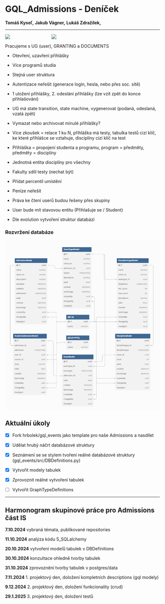 # GQL_Admissions - Deníček

__Tomáš Kyseľ,__ 
__Jakub Vágner,__ 
__Lukáš Zdražílek,__ 
________________________________________________________________________

<div style="display: flex;">
  <img src="https://external-content.duckduckgo.com/iu/?u=http%3A%2F%2Fi.qkme.me%2FDT1.jpg&f=1&nofb=1&ipt=29524da4934a16ecce3113def5671ffa17ed0ca2f03b1ec6272343a198b6d0cb&ipo=images" style="width: 30%">
  <img src="https://external-content.duckduckgo.com/iu/?u=https%3A%2F%2Fpbs.twimg.com%2Fmedia%2FDcXYPtOVAAAoOKa.jpg&f=1&nofb=1&ipt=0fc47f721244bc99d0a6437e702c8b96f4e700beec4126987c92975e234f23e9&ipo=images" style="width: 30%">
</div>

Pracujeme s UG (user), GRANTING a DOCUMENTS

- Otevření, uzavření přihlášky
- Více programů studia
- Stejná user struktura
- Autentizace neřešit (generace login, hesla, nebo přes soc. sítě)
- 1 uložení přihlášky, 2. odeslání přihlášky (lze vzít zpět do konce přihlašování)
- UG má state transition, state machine, vygenerovat (podaná, odeslaná, vzatá zpět)
- Vymazat nebo archivovat minulé přihlášky?
- Více zkoušek = relace 1 ku N, přihláška má testy, tabulka testů cizí klíč, ke které přihlášce se vztahuje, disciplíny cizí klíč na test
- Přihláška = propojení studenta a programu, program = předměty, předměty = disciplíny
- Jednotná entita disciplíny pro všechny
- Fakulty sdílí testy (nechat být)
- Přidat percentil umístění
- Peníze neřešit
- Práva ke čtení userů budou řešeny přes skupiny
- User bude mít stavovou entitu (Přihlašuje se / Student)

- Dle evolution vytvoření struktur databází

### Rozvržení databáze
<img src="database_structure.png" alt="Nefunguje">


## Aktuální úkoly

- [x] Fork hrbolek/gql_events jako template pro naše Admissions a nasdílet

- [x] Udělat hrubý náčrt databázové struktury

- [x] Seznámení se se stylem tvoření reálné databázové struktury (gql_events/src/DBDefinitions.py)

- [x] Vytvořit modely tabulek 

- [x] Zprovoznit reálné vytvoření tabulek

- [ ] Vytvořit GraphTypeDefinitions

________________________________________________________________________

## Harmonogram skupinové práce pro Admissions část IS

__7.10.2024__ vybraná témata, publikované repositories

__11.10.2024__ analýza kódu 5_SQLalchemy 

__20.10.2024__ vytvoření modelů tabulek v DBDefinitions

__30.10.2024__ konzultace ohledně tvorby tabulek

__31.10.2024__ zprovoznění tvorby tabulek v postgres/data

__7.11.2024__ 1. projektový den, doložení kompletních descriptions (gql modely)

__9.12.2024__ 2. projektový den, doložení funkcionality (crud)

__29.1.2025__ 3. projektový den, doložení testů
